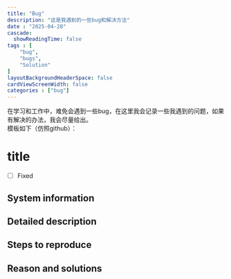 ```yaml
---
title: "Bug"
description: "这是我遇到的一些bug和解决方法"
date : "2025-04-28"
cascade:
  showReadingTime: false
tags : [
    "bug",
    "bugs",
    "Solution"
]
layoutBackgroundHeaderSpace: false
cardViewScreenWidth: false
categories : ["bug"]
---
```


在学习和工作中，难免会遇到一些bug，在这里我会记录一些我遇到的问题，如果有解决的办法，我会尽量给出。  
模板如下（仿照github）：  
# title
- [ ] Fixed
## System information
## Detailed description
## Steps to reproduce
## Reason and solutions
